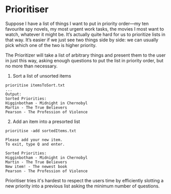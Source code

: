 # Prioritiser

Suppose I have a list of things I want to put in priority order—my ten favourite spy novels, my most urgent work tasks, the movies I most want to watch, whatever it might be. It’s actually quite hard for us to prioritize lists in that way. It’s easier if we just see two things side by side: we can usually pick which one of the two is higher priority. 


The Prioritizer will take a list of arbitrary things and present them to the user in just this way, asking enough questions to put the list in priority order, but no more than necessary.


1. Sort a list of unsorted items
```
prioritise itemsToSort.txt
...
Output:
Sorted Priorities:
Higginbotham - Midnight in Chernobyl
Martin - The True Believers
Pearson - The Profession of Violence
```

2. Add an item into a presorted list
```
prioritise -add sortedItems.txt

Please add your new item.
To exit, type Q and enter.

Sorted Priorities:
Higginbotham - Midnight in Chernobyl
Martin - The True Believers
New item! - The newest book
Pearson - The Profession of Violence
```

Prioritiser tries it's hardest to respect the users time by efficiently slotting a new priority into a previous list asking the minimum number of questions.